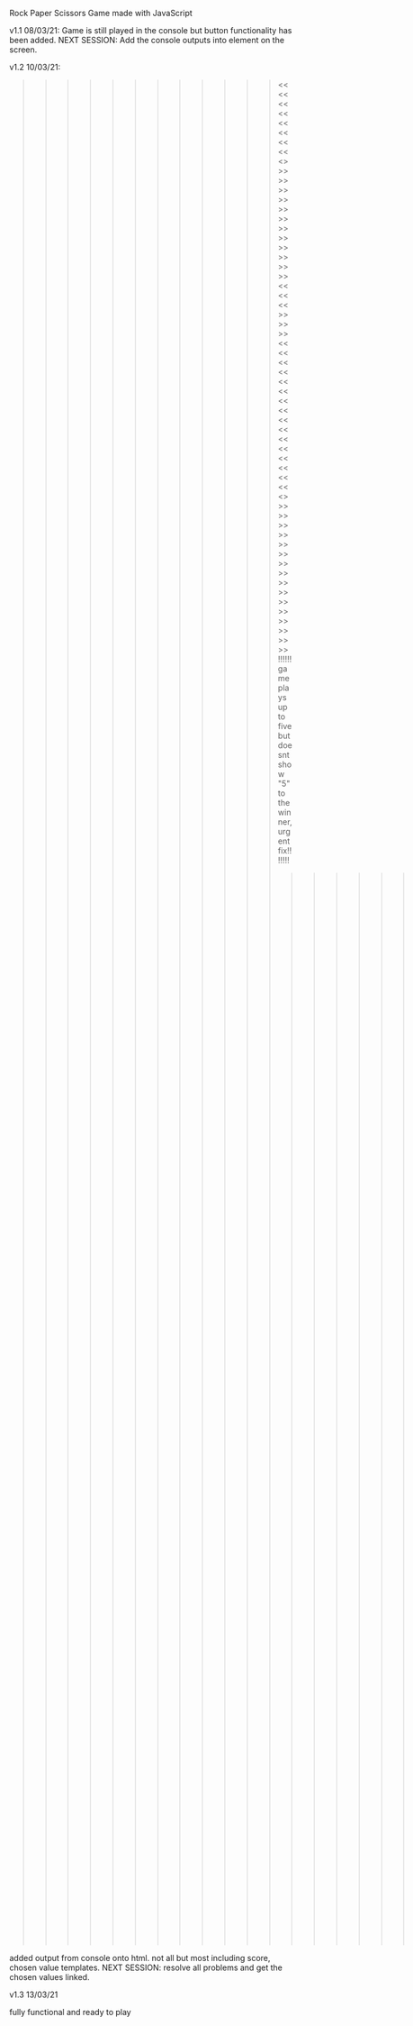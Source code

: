 Rock Paper Scissors Game made with JavaScript

v1.1 08/03/21:
Game is still played in the console but button functionality has been added.
NEXT SESSION: Add the console outputs into element on the screen.

v1.2 10/03/21:
>>>>>>>>>>>><<<<<<<<<<<<<<<<<>>>>>>>>>>>>>>>>>>>>>>>>><<<<<<>>>>>>
<<<<<<<<<<<<<<<<<<<<<<<<<<<<<<<<<>>>>>>>>>>>>>>>>>>>>>>>>>>>>>>>>>
!!!!!! game plays up to five but doesnt show "5" to the winner, urgent fix!!!!!!!
>>>>>>>>>>>>>>>>>>>>>>><<<<<<<<<<<<<<<<<<<<<<>>>>>>>>>>>>>>>>>>>>>>
<<<<<<<<<<<<>>>>>>>>>>>>>>>><<<<<<<<<<<<<<<<<<<<>>>>>>>>>>>>>>>>>>>>

added output from console onto html. 
not all but most including score, chosen value templates.
NEXT SESSION: resolve all problems and get the chosen values linked.

v1.3 13/03/21

fully functional and ready to play